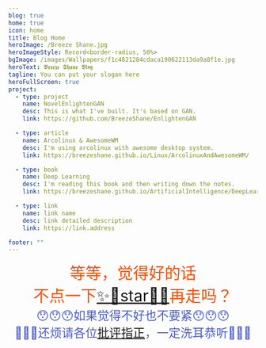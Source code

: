 ```yaml
---
blog: true
home: true
icon: home
title: Blog Home
heroImage: /Breeze Shane.jpg
heroImageStyle: Record<border-radius, 50%>
bgImage: /images/Wallpapers/f1c4821284cdaca190622113da9a8f1e.jpg
heroText: 𝕭𝖗𝖊𝖊𝖟𝖊 𝕾𝖍𝖆𝖓𝖊 𝕭𝖑𝖔𝖌
tagline: You can put your slogan here
heroFullScreen: true
project:
  - type: project
    name: NovelEnlightenGAN
    desc: This is what I've built. It's based on GAN.
    link: https://github.com/BreezeShane/EnlightenGAN

  - type: article
    name: Arcolinux & AwesomeWM
    desc: I'm using arcolinux with awesome desktop system.
    link: https://breezeshane.github.io/Linux/ArcolinuxAndAwesomeWM/

  - type: book
    name: Deep Learning
    desc: I'm reading this book and then writing down the notes.
    link: https://breezeshane.github.io/ArtificialIntelligence/DeepLearning/%E5%89%8D%E8%A8%80/

  - type: link
    name: link name
    desc: link detailed description
    link: https://link.address

footer: ""
---
```

<center><p><font color="#ff4c00" size=6>等等，觉得好的话<br>不点一下<a href="https://github.com/BreezeShane?tab=repositories">✨🌟star🌟✨</a>再走吗？</font><br><font color="#4b5cc4" size=5>😯😯😯如果觉得不好也不要紧😯😯😯<br>🤗🤗🤗还烦请各位<a href="https://github.com/BreezeShane/BreezeShane.github.io/issues">批评指正</a>，一定洗耳恭听🤗🤗🤗</font></p></center>
